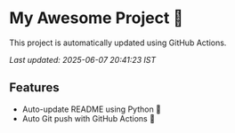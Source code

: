 # My Awesome Project 🚀

This project is automatically updated using GitHub Actions.

_Last updated: 2025-06-07 20:41:23 IST_

## Features
- Auto-update README using Python 🐍
- Auto Git push with GitHub Actions 🤖
